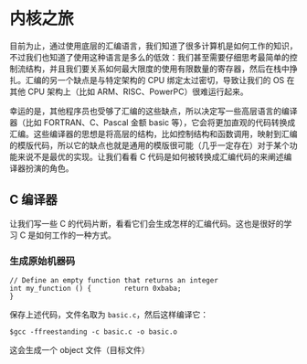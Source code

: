 # 内核之旅

目前为止，通过使用底层的汇编语言，我们知道了很多计算机是如何工作的知识，不过我们也知道了使用这种语言是多么的低效：我们甚至需要仔细思考最简单的控制流结构，并且我们要关系如何最大限度的使用有限数量的寄存器，然后在栈中挣扎。汇编的另一个缺点是与特定架构的 CPU 绑定太过密切，导致让我们的 OS 在其他 CPU 架构上（比如 ARM、RISC、PowerPC）很难运行起来。

幸运的是，其他程序员也受够了汇编的这些缺点，所以决定写一些高层语言的编译器（比如 FORTRAN、C、Pascal 金额 basic 等），它会将更加直观的代码转换成汇编。这些编译器的思想是将高层的结构，比如控制结构和函数调用，映射到汇编的模版代码，所以它的缺点也就是通用的模版很可能（几乎一定存在）对于某个功能来说不是最优的实现。让我们看看 C 代码是如何被转换成汇编代码的来阐述编译器扮演的角色。

## C 编译器

让我们写一些 C 的代码片断，看看它们会生成怎样的汇编代码。这也是很好的学习 C 是如何工作的一种方式。

### 生成原始机器码

```
// Define an empty function that returns an integer
int my_function () {        return 0xbaba;
}
```

保存上述代码，文件名取为 `basic.c`，然后这样编译它：

```
$gcc -ffreestanding -c basic.c -o basic.o
```

这会生成一个 object 文件（目标文件）